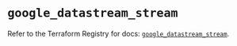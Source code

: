 # `google_datastream_stream`

Refer to the Terraform Registry for docs: [`google_datastream_stream`](https://registry.terraform.io/providers/hashicorp/google/5.42.0/docs/resources/datastream_stream).
